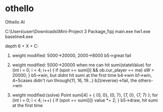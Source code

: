 # othello
Othello AI

C:\Users\user\Downloads\Mini-Project 3 Package_1\pj
main.exe hw1.exe baseline4.exe

depth 6 + X + C:
1. weight modified: 5000->20000, 2000->8000
b5->great fail

2. weight modified: 5000->20000 when me can hit sumi(stateValue)
        for (int i = 0; i < 4; i++)
        {
            if (spot == sumi[i] && ob.cur_player == me)
                sW = 20000;
        }
b5->win, but didnt hit sumi at the first time
b4->win
b1->win, 4~5cases didn't run through(11, 16, 19...)
b2(reverse)->fail, the others->win

3. weight modified:(solve)
            Point sumi[4] = { {0, 0}, {0, 7}, {7, 0}, {7, 7} };
            for (int i = 0; i < 4; i++)
            {
                if (spot == sumi[i])
                    value *= 2;
            }
b5->draw, hit sumi at the first time


